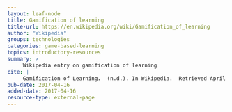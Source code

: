 ```yaml
---
layout: leaf-node
title: Gamification of learning
title-url: https://en.wikipedia.org/wiki/Gamification_of_learning
author: "Wikipedia"
groups: technologies
categories: game-based-learning
topics: introductory-resources
summary: >
     Wikipedia entry on gamification of learning
cite: |
     Gamification of Learning.  (n.d.). In Wikipedia.  Retrieved April 16, 2017, from https://en.wikipedia.org/wiki/Gamification_of_learning
pub-date: 2017-04-16
added-date: 2017-04-16
resource-type: external-page
---
```

